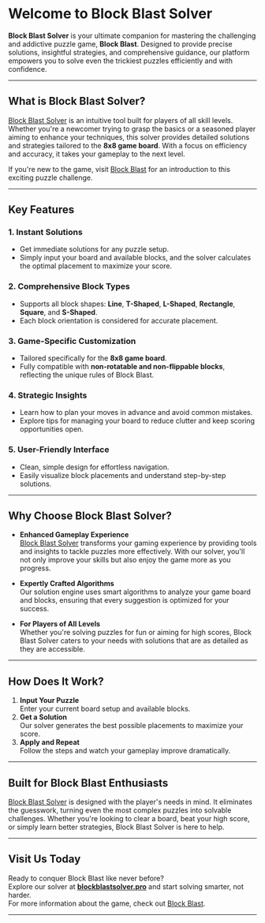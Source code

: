 # Welcome to Block Blast Solver

**Block Blast Solver** is your ultimate companion for mastering the challenging and addictive puzzle game, **Block Blast**. Designed to provide precise solutions, insightful strategies, and comprehensive guidance, our platform empowers you to solve even the trickiest puzzles efficiently and with confidence.

---

## **What is Block Blast Solver?**

[Block Blast Solver](https://blockblastsolver.pro) is an intuitive tool built for players of all skill levels. Whether you're a newcomer trying to grasp the basics or a seasoned player aiming to enhance your techniques, this solver provides detailed solutions and strategies tailored to the **8x8 game board**. With a focus on efficiency and accuracy, it takes your gameplay to the next level.

If you're new to the game, visit [Block Blast](https://blockblast.co) for an introduction to this exciting puzzle challenge.

---

## **Key Features**

### 1. **Instant Solutions**
- Get immediate solutions for any puzzle setup.
- Simply input your board and available blocks, and the solver calculates the optimal placement to maximize your score.

### 2. **Comprehensive Block Types**
- Supports all block shapes: **Line**, **T-Shaped**, **L-Shaped**, **Rectangle**, **Square**, and **S-Shaped**.
- Each block orientation is considered for accurate placement.

### 3. **Game-Specific Customization**
- Tailored specifically for the **8x8 game board**.
- Fully compatible with **non-rotatable and non-flippable blocks**, reflecting the unique rules of Block Blast.

### 4. **Strategic Insights**
- Learn how to plan your moves in advance and avoid common mistakes.
- Explore tips for managing your board to reduce clutter and keep scoring opportunities open.

### 5. **User-Friendly Interface**
- Clean, simple design for effortless navigation.
- Easily visualize block placements and understand step-by-step solutions.

---

## **Why Choose Block Blast Solver?**

- **Enhanced Gameplay Experience**  
  [Block Blast Solver](https://blockblastsolver.pro) transforms your gaming experience by providing tools and insights to tackle puzzles more effectively. With our solver, you'll not only improve your skills but also enjoy the game more as you progress.

- **Expertly Crafted Algorithms**  
  Our solution engine uses smart algorithms to analyze your game board and blocks, ensuring that every suggestion is optimized for your success.

- **For Players of All Levels**  
  Whether you're solving puzzles for fun or aiming for high scores, Block Blast Solver caters to your needs with solutions that are as detailed as they are accessible.

---

## **How Does It Work?**

1. **Input Your Puzzle**  
   Enter your current board setup and available blocks.  
2. **Get a Solution**  
   Our solver generates the best possible placements to maximize your score.  
3. **Apply and Repeat**  
   Follow the steps and watch your gameplay improve dramatically.

---

## **Built for Block Blast Enthusiasts**

[Block Blast Solver](https://blockblastsolver.pro) is designed with the player's needs in mind. It eliminates the guesswork, turning even the most complex puzzles into solvable challenges. Whether you're looking to clear a board, beat your high score, or simply learn better strategies, Block Blast Solver is here to help.

---

## **Visit Us Today**

Ready to conquer Block Blast like never before?  
Explore our solver at [**blockblastsolver.pro**](https://blockblastsolver.pro) and start solving smarter, not harder.  
For more information about the game, check out [Block Blast](https://blockblast.co).

---

